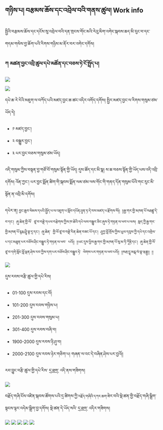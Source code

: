 ## གཉིས་པ། བརྩམས་ཆོས་དང་འབྲེལ་བའི་གནས་ཚུལ། Work info

སྤྱིའི་བརྩམས་ཆོས་དང་དངོས་སུ་འབྲེལ་བའི་དན་གྲངས་གོང་མའི་རེའུ་མིག་འགེང་སྐབས་ཆད་མི་རུང་བ་དང་གདམ་གསེས་བྱ་ཆོག་པའི་རིགས་གཉིས་མ་ནོར་བར་འགེང་དགོས།

### ཀ མཚན་བྱང་འབྲི་ཚུལ་དཔེ་མཚོན་དང་བཅས་ཏེ་ངོ་སྤྲོད་པ།

![](images/002.PNG)

![](images/003.PNG)

དཔེ་ཆ་རེ་རེའི་མཇུག་ལ་བཀོད་པའི་མཛད་བྱང་ཆ་ཚང་འདིར་འགོད་དགོས། སྤྱིར་མཛད་བྱང་ལ་རིགས་གསུམ་ཙམ་ཡོད་དེ། 

- ༡ མཛད་བྱང་། 
- ༢ བསྒྱུར་བྱང་། 
- ༣ པར་བྱང་བཅས་གསུམ་ཙམ་ཡོད། 

འདི་གསུམ་ཀྱིས་བསྟན་བྱ་གཙོ་བོ་གསུམ་སྟོན་གྱི་ཡོད། དུས་ཚོད་དང་མི་སྣ། ས་ཆ་བཅས་སྟོན་གྱི་ཡོད་པས་འདི་འབྲི་དགོས། འོན་ཀྱང་། པར་བྱང་སྨོན་ཚིག་གི་སྐབས་སྨོན་ལམ་ཙམ་ལས་གོང་གི་གནད་དོན་གསུམ་པོའི་གང་རུང་མི་སྟོན་ན་འབྲི་མི་དགོས།

དཔེར་ན། `བྱང་ཆུབ་སེམས་དཔའི་སྤྱོད་པ་ལ་འཇུག་པ་སློབ་དཔོན་ཤཱན་ཏ་དེ་བས་མཛད་པ་རྫོགས་སོ།། །།རྒྱ་གར་གྱི་མཁན་པོ་སརྦཛྙཱ་དེ་བ་དང་། ཞུ་ཆེན་གྱི་ལོ་ ཙཱ་བ་བནྡེ་དཔལ་བརྩེགས་ཀྱིས་ཁ་ཆེའི་དཔེ་ལས་བསྒྱུར་ཅིང་ཞུས་ཏེ་གཏན་ལ་ཕབ་པ་ལས། སླད་ཀྱི་རྒྱ་གར་གྱི་མཁན་པོ་དྷརྨ་ཤྲཱི་བྷ་དྲ་དང་། ཞུ་ཆེན་ གྱི་ལོ་ཙཱ་བ་བནྡེ་རིན་ཆེན་བཟང་པོ་དང་། ཤཱཀྱ་བློ་གྲོས་ཀྱིས་ཡུལ་དབུས་ཀྱི་དཔེ་དང་འགྲེལ་པ་དང་མཐུན་པར་བཅོས་ཤིང་བསྒྱུར་ཏེ་གཏན་ལ་ཕབ་ པའོ།། །།ཡང་དུས་ཕྱིས་རྒྱ་གར་གྱི་མཁན་པོ་སུ་མ་ཏི་ཀཱིརྟི་དང་། ཞུ་ཆེན་གྱི་ལོ་ཙཱ་བ་དགེ་སློང་བློ་ལྡན་ཤེས་རབ་ཀྱིས་དག་པར་བཅོས་ཤིང་བསྒྱུར་ཏེ་ ལེགས་པར་གཏན་ལ་ཕབ་པའོ།། །།སརྦ་དྱཱ་མངྒ་ལཾ་བྷ་ཝནྟུ།། །།`

![](images/005.PNG)
                                                                                              
དུས་རབས་བརྩི་ཚུལ་གྱི་དཔེ་རིས།
- 01-100 དུས་རབས་དང་བོ།
- 101-200 དུས་རབས་གཉིས་པ།
- 201-300 དུས་རབས་གསུམ་པ།
- 301-400 དུས་རབས་བཞི་བ། 
- 1900-2000 དུས་རབས་ཉི་ཤུ་བ།
- 2000-2100 དུས་རབས་ཉེར་གཅིག་པ། གཞན་ལ་འང་དེ་བཞིན་ཤེས་པར་བྱའོ།།

རབ་བྱུང་བརྩི་ཚུལ་གྱི་དཔེ་རིས་ [དྲ་ཐག་](https://docs.google.com/spreadsheets/d/1ytRsLsM_tKqHdBkI9fLCuL_Dwwud-Qrd0KJb6C3VjJ8/edit#gid=0) འདི་ནས་གཟིགས།

![](images/004.png)

བརྗོད་གཞི་ངོས་འཛིན་སྐབས་ཚོགས་པའི་དྲ་ཚིགས་ཀྱི་`བརྗོད་གཞིའི་དཀར་ཆག་`ཟེར་བའི་སྡེ་ཚན་གྱི་བརྗོད་གཞི་སྒྲིག་སྟངས་ལྟར་འདེམ་སྒྲིག་བྱ་དགོས། སྡེ་ཚན་དེ་ཡོད་སའི་ [དྲ་ཐག་](https://www.tbrc.org/?locale=bo#!subjects) འདིར་གཟིགས།

![](images/001.PNG)
![](images/002.PNG)
![](images/003.PNG)
![](images/004.png)
![](images/005.PNG)
